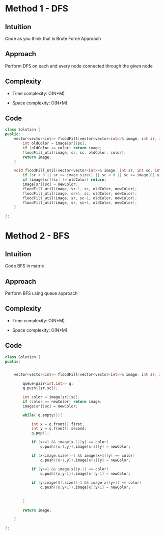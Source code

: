 # Method 1 - DFS


## Intuition
Code as you think that is Brute Force Approach

## Approach
Perform DFS on each and every node connected through the given node

## Complexity
- Time complexity:
O(N*M)

- Space complexity:
O(N*M)

## Code
```cpp
class Solution {
public:
    vector<vector<int>> floodFill(vector<vector<int>>& image, int sr, int sc, int color) {
        int oldColor = image[sr][sc];
        if (oldColor == color) return image;
        floodFill_util(image, sr, sc, oldColor, color);
        return image;
    }

    void floodFill_util(vector<vector<int>>& image, int sr, int sc, int oldColor, int newColor){
        if (sr < 0 || sr >= image.size() || sc < 0 || sc >= image[0].size()) return;
        if (image[sr][sc] != oldColor) return;
        image[sr][sc] = newColor;
        floodFill_util(image, sr-1, sc, oldColor, newColor);
        floodFill_util(image, sr+1, sc, oldColor, newColor);
        floodFill_util(image, sr, sc-1, oldColor, newColor);
        floodFill_util(image, sr, sc+1, oldColor, newColor);
    }

};
```


# Method 2 - BFS


## Intuition
Code BFS in matrix

## Approach
Perform BFS using queue approach

## Complexity
- Time complexity:
O(N*M)

- Space complexity:
O(N*M)

## Code
```cpp
class Solution {
public:


    vector<vector<int>> floodFill(vector<vector<int>>& image, int sr, int sc, int newColor){

        queue<pair<int,int>> q;
        q.push({sr,sc});

        int color = image[sr][sc];
        if (color == newColor) return image;
        image[sr][sc] = newColor;

        while(!q.empty()){

            int x = q.front().first;
            int y = q.front().second;
            q.pop();

            if (x>=1 && image[x-1][y] == color)               
                q.push({x-1,y}),image[x-1][y] = newColor;

            if (x<image.size()-1 && image[x+1][y] == color)    
                q.push({x+1,y}),image[x+1][y] = newColor;

            if (y>=1 && image[x][y-1] == color)                
                q.push({x,y-1}),image[x][y-1] = newColor;
                
            if (y<image[0].size()-1 && image[x][y+1] == color) 
                q.push({x,y+1}),image[x][y+1] = newColor;
            
            
        }
        
        return image;

    }

};
```
